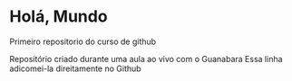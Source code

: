 # Holá, Mundo
 Primeiro repositorio do curso de github

Repositório criado durante uma aula ao vivo com o Guanabara
Essa linha adicomei-la direitamente no Github
